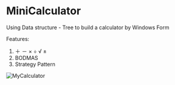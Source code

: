 # MiniCalculator
Using Data structure - Tree to build a calculator by Windows Form

Features:
1. ＋ － × ÷ √ ±
2. BODMAS
3. Strategy Pattern 

![MyCalculator](https://user-images.githubusercontent.com/84724477/170930179-41d95842-900f-4634-a3b3-61c4cf41e83f.png)
